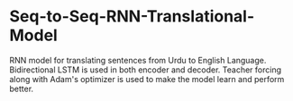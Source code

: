 # Seq-to-Seq-RNN-Translational-Model
RNN model for translating sentences from Urdu to English Language. Bidirectional LSTM is used in both encoder and decoder. Teacher forcing along with Adam's optimizer is used to make the model learn and perform better.
